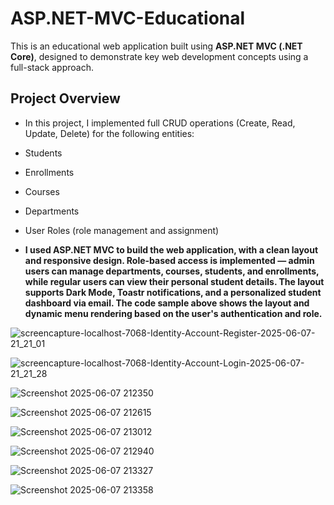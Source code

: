# ASP.NET-MVC-Educational
This is an educational web application built using **ASP.NET MVC (.NET Core)**, designed to demonstrate key web development concepts using a full-stack approach.

## Project Overview
- In this project, I implemented full CRUD operations (Create, Read, Update, Delete) for the following entities:

- Students

- Enrollments

- Courses

- Departments

- User Roles (role management and assignment)

- **I used ASP.NET MVC to build the web application, with a clean layout and responsive design.
Role-based access is implemented — admin users can manage departments, courses, students, and enrollments, while regular users can view their personal student details.
The layout supports Dark Mode, Toastr notifications, and a personalized student dashboard via email.
The code sample above shows the layout and dynamic menu rendering based on the user's authentication and role.**

![screencapture-localhost-7068-Identity-Account-Register-2025-06-07-21_21_01](https://github.com/user-attachments/assets/8205e219-69a8-444a-ac36-7b6362643559)

![screencapture-localhost-7068-Identity-Account-Login-2025-06-07-21_21_28](https://github.com/user-attachments/assets/a3a23061-aecf-4a0c-bf36-7bb361395f51)

![Screenshot 2025-06-07 212350](https://github.com/user-attachments/assets/8aecb30b-9a6d-4ba5-96b0-10d06f57d5a4)

![Screenshot 2025-06-07 212615](https://github.com/user-attachments/assets/f7e187b2-c437-4b14-8b5a-fa21d396f6b5)

![Screenshot 2025-06-07 213012](https://github.com/user-attachments/assets/6c9a47a7-446b-4024-a778-9dddaca90fe3)

![Screenshot 2025-06-07 212940](https://github.com/user-attachments/assets/0ad87609-1afe-47e9-9dcc-a6f59ff339e7)

![Screenshot 2025-06-07 213327](https://github.com/user-attachments/assets/97f6b95d-c509-4870-83a7-fa68d5d6a00a)

![Screenshot 2025-06-07 213358](https://github.com/user-attachments/assets/8887f0e5-e476-4977-8962-cd3ed6b0e399)
